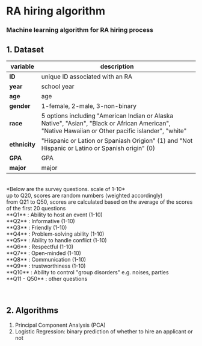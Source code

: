 # RA hiring algorithm
### Machine learning algorithm for RA hiring process

## 1. Dataset 
| variable      | description                                                                                                                                        |
|---------------|----------------------------------------------------------------------------------------------------------------------------------------------------|
| **ID**        | unique ID associated with an RA                                                                                                                    |
| **year**      | school year                                                                                                                                        |
| **age**       | age                                                                                                                                                |
| **gender**    | 1-female, 2-male, 3-non-binary                                                                                                                     |
| **race**      | 5 options including "American Indian or Alaska Native", "Asian", "Black or African American", "Native Hawaiian or Other pacific islander", "white" |
| **ethnicity** | "Hispanic or Lation or Spaniash Origion" (1) and "Not Hispanic or Latino or Spanish origin" (0)                                                    |
| **GPA**       | GPA                                                                                                                                                |
| **major**     | major                                                                                                                                              |
</br>
*Below are the survey questions. scale of 1-10* </br>
up to Q20, scores are random numbers (weighted accordingly) </br>
from Q21 to Q50, scores are calculated based on the average of the scores of the first 20 questions </br>
**Q1** : Ability to host an event (1-10) </br>
**Q2** : Informative (1-10) </br>
**Q3** : Friendly (1-10) </br>
**Q4** : Problem-solving ability (1-10) </br>
**Q5** : Ability to handle conflict (1-10) </br>
**Q6** : Respectful (1-10) </br>
**Q7** : Open-minded (1-10) </br>
**Q8** : Communication (1-10) </br>
**Q9** : trustworthiness (1-10) </br>
**Q10** : Ability to control "group disorders" e.g. noises, parties</br>
**Q11 - Q50** : other questions </br>
</br>
</br>

## 2. Algorithms
1) Principal Component Analysis (PCA) </br>
2) Logistic Regression: binary prediction of whether to hire an applicant or not </br>
